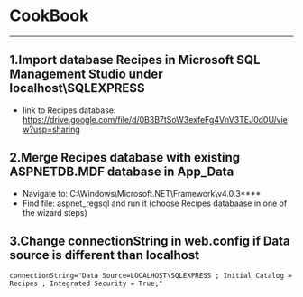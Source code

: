 # CookBook

-------------
1.Import database Recipes in Microsoft SQL Management Studio under localhost\SQLEXPRESS <br>
----------
* link to Recipes database: https://drive.google.com/file/d/0B3B7tSoW3exfeFg4VnV3TEJ0d0U/view?usp=sharing <br>

2.Merge Recipes database with existing ASPNETDB.MDF database in App_Data <br>
---------
* Navigate to: C:\Windows\Microsoft.NET\Framework\v4.0.3**** <br>
* Find file: aspnet_regsql and run it (choose Recipes databaase in one of the wizard steps) <br>

3.Change connectionString in web.config if Data source is different than localhost <br>
--
``` 
connectionString="Data Source=LOCALHOST\SQLEXPRESS ; Initial Catalog = Recipes ; Integrated Security = True;"

```
 
